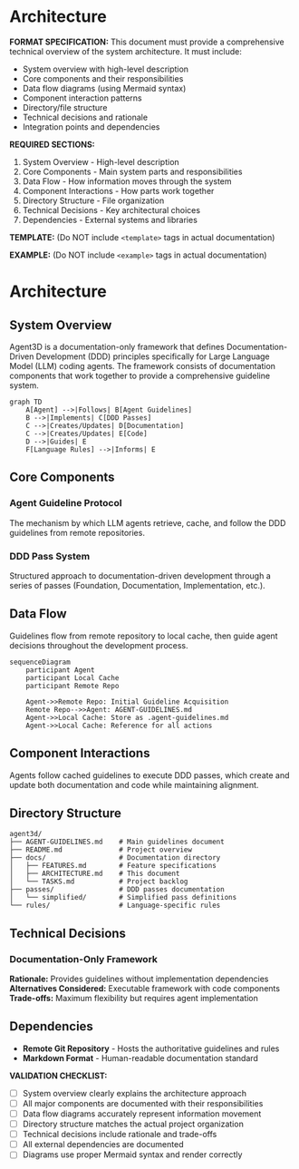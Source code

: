 # Architecture

**FORMAT SPECIFICATION:** This document must provide a comprehensive technical overview of the system architecture. It must include:
- System overview with high-level description
- Core components and their responsibilities
- Data flow diagrams (using Mermaid syntax)
- Component interaction patterns
- Directory/file structure
- Technical decisions and rationale
- Integration points and dependencies

**REQUIRED SECTIONS:**
1. System Overview - High-level description
2. Core Components - Main system parts and responsibilities
3. Data Flow - How information moves through the system
4. Component Interactions - How parts work together
5. Directory Structure - File organization
6. Technical Decisions - Key architectural choices
7. Dependencies - External systems and libraries

**TEMPLATE:** (Do NOT include `<template>` tags in actual documentation)
<template>
# Architecture

## System Overview
{{system_description}}

```mermaid
{{high_level_diagram}}
```

## Core Components

### {{component_name}}
{{component_description}}

### {{component_name}}
{{component_description}}

## Data Flow
{{data_flow_description}}

```mermaid
{{data_flow_diagram}}
```

## Component Interactions
{{interaction_description}}

## Directory Structure
```
{{directory_structure}}
```

## Technical Decisions

### {{decision_name}}
**Rationale:** {{decision_rationale}}
**Alternatives Considered:** {{alternatives}}
**Trade-offs:** {{trade_offs}}

## Dependencies
- **{{dependency_name}}** - {{dependency_description}}
- **{{dependency_name}}** - {{dependency_description}}
</template>

**EXAMPLE:** (Do NOT include `<example>` tags in actual documentation)
<example>
# Architecture

## System Overview
Agent3D is a documentation-only framework that defines Documentation-Driven Development (DDD) principles specifically for Large Language Model (LLM) coding agents. The framework consists of documentation components that work together to provide a comprehensive guideline system.

```mermaid
graph TD
    A[Agent] -->|Follows| B[Agent Guidelines]
    B -->|Implements| C[DDD Passes]
    C -->|Creates/Updates| D[Documentation]
    C -->|Creates/Updates| E[Code]
    D -->|Guides| E
    F[Language Rules] -->|Informs| E
```

## Core Components

### Agent Guideline Protocol
The mechanism by which LLM agents retrieve, cache, and follow the DDD guidelines from remote repositories.

### DDD Pass System
Structured approach to documentation-driven development through a series of passes (Foundation, Documentation, Implementation, etc.).

## Data Flow
Guidelines flow from remote repository to local cache, then guide agent decisions throughout the development process.

```mermaid
sequenceDiagram
    participant Agent
    participant Local Cache
    participant Remote Repo

    Agent->>Remote Repo: Initial Guideline Acquisition
    Remote Repo-->>Agent: AGENT-GUIDELINES.md
    Agent->>Local Cache: Store as .agent-guidelines.md
    Agent->>Local Cache: Reference for all actions
```

## Component Interactions
Agents follow cached guidelines to execute DDD passes, which create and update both documentation and code while maintaining alignment.

## Directory Structure
```
agent3d/
├── AGENT-GUIDELINES.md    # Main guidelines document
├── README.md              # Project overview
├── docs/                  # Documentation directory
│   ├── FEATURES.md        # Feature specifications
│   ├── ARCHITECTURE.md    # This document
│   └── TASKS.md           # Project backlog
├── passes/                # DDD passes documentation
│   └── simplified/        # Simplified pass definitions
└── rules/                 # Language-specific rules
```

## Technical Decisions

### Documentation-Only Framework
**Rationale:** Provides guidelines without implementation dependencies
**Alternatives Considered:** Executable framework with code components
**Trade-offs:** Maximum flexibility but requires agent implementation

## Dependencies
- **Remote Git Repository** - Hosts the authoritative guidelines and rules
- **Markdown Format** - Human-readable documentation standard
</example>

**VALIDATION CHECKLIST:**
- [ ] System overview clearly explains the architecture approach
- [ ] All major components are documented with their responsibilities
- [ ] Data flow diagrams accurately represent information movement
- [ ] Directory structure matches the actual project organization
- [ ] Technical decisions include rationale and trade-offs
- [ ] All external dependencies are documented
- [ ] Diagrams use proper Mermaid syntax and render correctly
